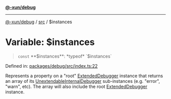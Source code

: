 [**@-xun/debug**](../../README.md)

***

[@-xun/debug](../../README.md) / [src](../README.md) / $instances

# Variable: $instances

> `const` **$instances**: *typeof* `$instances`

Defined in: [packages/debug/src/index.ts:22](https://github.com/Xunnamius/rejoinder/blob/209c7f2944f337141443b6e2663c00e5b47b6857/packages/debug/src/index.ts#L22)

Represents a property on a "root" [ExtendedDebugger](../interfaces/ExtendedDebugger.md) instance that
returns an array of its [UnextendableInternalDebugger](../interfaces/UnextendableInternalDebugger.md) sub-instances
(e.g. "error", "warn", etc). The array will also include the root
[ExtendedDebugger](../interfaces/ExtendedDebugger.md) instance.
